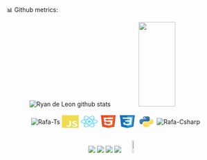 📊 Github metrics:
<div align="center">  
  <img width="49%" height="195px" src="https://github-readme-stats.vercel.app/api?username=RyanBLeon28&show_icons=true&count_private=true&hide_border=true&title_color=1a51bd&icon_color=db0f86&text_color=c9d1d9&bg_color=0d1117" alt="Ryan de Leon github stats" /> 
  <img width="41%" height="195px" src="https://github-readme-stats.vercel.app/api/top-langs/?username=RyanBLeon28&layout=compact&hide_border=true&title_color=1a51bd&text_color=db0f86&bg_color=0d1117" />
</div>

<div align="center"> 

<div style="display: inline_block"><br>
  <img align="center" alt="Rafa-Ts" height="30" width="40" src="https://cdn.jsdelivr.net/gh/devicons/devicon@latest/icons/cplusplus/cplusplus-original.svg">
  <img align="center" alt="Rafa-Js" height="30" width="40" src="https://raw.githubusercontent.com/devicons/devicon/master/icons/javascript/javascript-plain.svg">
  <img align="center" alt="Rafa-React" height="30" width="40" src="https://raw.githubusercontent.com/devicons/devicon/master/icons/react/react-original.svg">
  <img align="center" alt="Rafa-HTML" height="30" width="40" src="https://raw.githubusercontent.com/devicons/devicon/master/icons/html5/html5-original.svg">
  <img align="center" alt="Rafa-CSS" height="30" width="40" src="https://raw.githubusercontent.com/devicons/devicon/master/icons/css3/css3-original.svg">
  <img align="center" alt="Rafa-Python" height="30" width="40" src="https://raw.githubusercontent.com/devicons/devicon/master/icons/python/python-original.svg">
  <img align="center" alt="Rafa-Csharp" height="30" width="40" src="https://cdn.jsdelivr.net/gh/devicons/devicon@latest/icons/arduino/arduino-original-wordmark.svg">
</div>

##

<div> 
  <a href="https://instagram.com/ryan_bleon" target="_blank"><img src="https://img.shields.io/badge/-Instagram-%23E4405F?style=for-the-badge&logo=instagram&logoColor=white" target="_blank"></a>
  <a href="https://discord.gg/758105311616958466" target="_blank"><img src="https://img.shields.io/badge/Discord-7289DA?style=for-the-badge&logo=discord&logoColor=white" target="_blank"></a> 
  <a href="mailto:ryanbleon0@gmail.com"><img src="https://img.shields.io/badge/-Gmail-%23333?style=for-the-badge&logo=gmail&logoColor=white" target="_blank"></a>
  <a href="https://www.linkedin.com/in/ryan-borges-leon-203587251/" target="_blank"><img src="https://img.shields.io/badge/-LinkedIn-%230077B5?style=for-the-badge&logo=linkedin&logoColor=white" target="_blank"></a> 
  <a href="https://lattes.cnpq.br/8179871286303230" target="_blank"><img src="https://i0.wp.com/fadepe.org.br/site/wp-content/uploads/2019/10/ni-2017122008175a3a38c958947.jpg?fit=350%2C200&ssl=1" target="_blank" width="9%" height="28px"></a>
  
</div>
